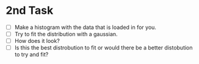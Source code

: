 # 2nd Task

-   [ ] Make a histogram with the data that is loaded in for you.
-   [ ] Try to fit the distribution with a gaussian. 
-   [ ] How does it look? 
-   [ ] Is this the best distrobution to fit or would there be a better distobution to try and fit?